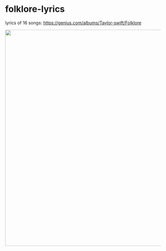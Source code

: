 # folklore-lyrics

lyrics of 16 songs: https://genius.com/albums/Taylor-swift/Folklore

<img src="folklore-lyrics/image/album.png" width="700">
